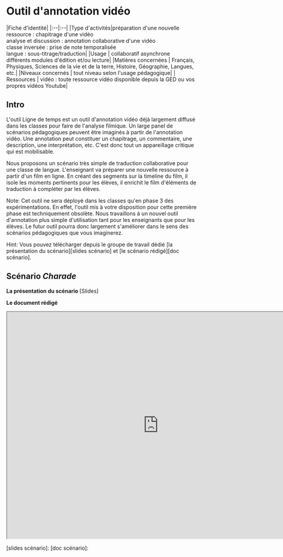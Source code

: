 # Outil d'annotation vidéo

|Fiche d'identité|
|:--|:--|
|Type d'activités|préparation d'une nouvelle ressource : chapitrage d'une vidéo<br>analyse et discussion : annotation collaborative d'une vidéo<br>classe inversée : prise de note temporalisée<br>langue : sous-titrage/traduction|
|Usage | collaboratif asynchrone<br/>différents modules d'édition et/ou lecture|
|Matières concernées | Français, Physiques, Sciences de la vie et de la terre, Histoire, Géographie, Langues, etc.|
|Niveaux concernés | tout niveau selon l'usage pédagogique|
| Ressources | vidéo : toute ressource vidéo disponible depuis la GED ou vos propres vidéos Youtube|

## Intro

L'outil Ligne de temps est un outil d'annotation vidéo déjà largement diffusé dans les classes pour faire de l'analyse filmique. Un large panel de scénarios pédagogiques peuvent être imaginés à partir de l'annotation vidéo. Une annotation peut constituer un chapitrage, un commentaire, une description, une interprétation, etc. C'est donc tout un appareillage critique qui est mobilisable.

Nous proposons un scénario très simple de traduction collaborative pour une classe de langue. L'enseignant va préparer une nouvelle ressource à partir d'un film en ligne. En créant des segments sur la timeline du film, il isole les moments pertinents pour les élèves, il enrichit le film d'éléments de traduction à compléter par les élèves.

Note: Cet outil ne sera déployé dans les classes qu'en phase 3 des expérimentations. En effet, l'outil mis à votre disposition pour cette première phase est techniquement obsolète. Nous travaillons à un nouvel outil d'annotation plus simple d'utilisation tant pour les enseignants que pour les élèves. Le futur outil pourra donc largement s'améliorer dans le sens des scénarios pédagogiques que vous imaginerez.

Hint: Vous pouvez télécharger depuis le groupe de travail dédié [la présentation du scénario][slides scénario] et [le scénario rédigé][doc scénario].


## Scénario *Charade*

**La présentation du scénario**
[Slides]

**Le document rédigé**
<iframe src="https://docs.google.com/document/d/1YH3GSt4LcQbKf8SG5MDfKx6HYznRsJvzzJsy20fnSoM/pub?embedded=true" width="800" height="600"></iframe>

[slides scénario]:
[doc scénario]:
